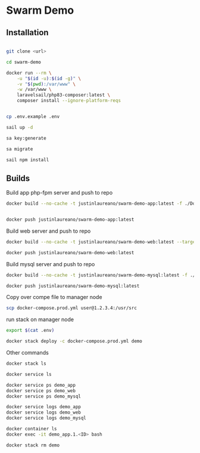 # Swarm Demo

## Installation

```bash

git clone <url>

cd swarm-demo

docker run --rm \
    -u "$(id -u):$(id -g)" \
    -v "$(pwd):/var/www" \
    -w /var/www \
    laravelsail/php83-composer:latest \
    composer install --ignore-platform-reqs


cp .env.example .env

sail up -d

sa key:generate

sa migrate

sail npm install

```


## Builds

Build app php-fpm server and push to repo

```bash
docker build --no-cache -t justinlaureano/swarm-demo-app:latest -f ./Dockerfile --build-arg user=laravel --build-arg uid=1000 .


docker push justinlaureano/swarm-demo-app:latest
```

Build web server and push to repo

```bash
docker build --no-cache -t justinlaureano/swarm-demo-web:latest --target=prod -f ./docker-compose/nginx/Dockerfile .

docker push justinlaureano/swarm-demo-web:latest
```


Build mysql server and push to repo

```bash
docker build --no-cache -t justinlaureano/swarm-demo-mysql:latest -f ./docker-compose/mysql/Dockerfile .

docker push justinlaureano/swarm-demo-mysql:latest
```



Copy over compe file to manager node

```bash
scp docker-compose.prod.yml user@1.2.3.4:/usr/src
```


run stack on manager node

```bash
export $(cat .env)

docker stack deploy -c docker-compose.prod.yml demo
```

Other commands

```bash
docker stack ls

docker service ls

docker service ps demo_app
docker service ps demo_web
docker service ps demo_mysql

docker service logs demo_app
docker service logs demo_web
docker service logs demo_mysql

docker container ls
docker exec -it demo_app.1.<ID> bash

docker stack rm demo
```
